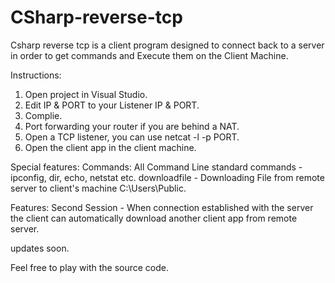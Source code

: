 CSharp-reverse-tcp
==================

Csharp reverse tcp is a client program designed to connect back to a server in order to get commands and Execute them on the Client Machine.

Instructions:
1. Open project in Visual Studio.
2. Edit IP & PORT to your Listener IP & PORT.
3. Complie.
3. Port forwarding your router if you are behind a NAT.
4. Open a TCP listener, you can use netcat -l -p PORT.
5. Open the client app in the client machine.


Special features:
  Commands:
            All Command Line standard commands - ipconfig, dir, echo, netstat etc.
            downloadfile - Downloading File from remote server to client's machine C:\Users\Public.
            
  Features:
            Second Session - When connection established with the server the client can automatically download another                client app from remote server.
            

updates soon.



Feel free to play with the source code.

            


